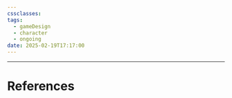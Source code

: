 ```yaml
---
cssclasses: 
tags:
  - gameDesign
  - character
  - ongoing
date: 2025-02-19T17:17:00
---
```


---
# References